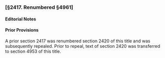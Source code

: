 ### [§2417. Renumbered §4961] ###

#### **Editorial Notes** ####

#### Prior Provisions ####

A prior section 2417 was renumbered section 2420 of this title and was subsequently repealed. Prior to repeal, text of section 2420 was transferred to section 4953 of this title.
